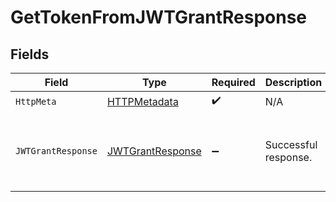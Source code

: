 # GetTokenFromJWTGrantResponse


## Fields

| Field                                                                                         | Type                                                                                          | Required                                                                                      | Description                                                                                   | Example                                                                                       |
| --------------------------------------------------------------------------------------------- | --------------------------------------------------------------------------------------------- | --------------------------------------------------------------------------------------------- | --------------------------------------------------------------------------------------------- | --------------------------------------------------------------------------------------------- |
| `HttpMeta`                                                                                    | [HTTPMetadata](../../Models/Components/HTTPMetadata.md)                                       | :heavy_check_mark:                                                                            | N/A                                                                                           |                                                                                               |
| `JWTGrantResponse`                                                                            | [JWTGrantResponse](../../Models/Components/JWTGrantResponse.md)                               | :heavy_minus_sign:                                                                            | Successful response.                                                                          | {<br/>"access_token": "eyJ0eXAi.....QFsje43QVZ_gw",<br/>"token_type": "Bearer",<br/>"expires_in": 28800<br/>} |